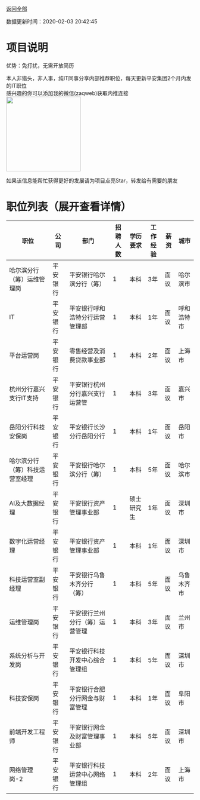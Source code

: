 [返回全部](https://github.com/zaqweb/PA-IT-JOBS/)

数据更新时间：2020-02-03 20:42:45
# 项目说明

优势：免打扰，无需开放简历

本人非猎头，非人事，纯IT同事分享内部推荐职位，每天更新平安集团2个月内发的IT职位  
感兴趣的你可以添加我的微信(zaqweb)获取内推连接  
<img src="https://github.com/zaqweb/PA-IT-JOBS/blob/master/WechatICode.jpeg"  height="200" width="200">

如果该信息能帮忙获得更好的发展请为项目点亮Star，转发给有需要的朋友
# 职位列表（展开查看详情）

|职位|公司|部门|招聘人数|学历要求|工作经验|薪资|城市|
|---|---|---|---|---|---|---|---|
|哈尔滨分行（筹）运维管理岗|平安银行|平安银行哈尔滨分行（筹）|1|本科|3年|面议|哈尔滨市|
|IT|平安银行|平安银行呼和浩特分行运营管理部|1|本科|1年|面议|呼和浩特市|
|平台运营岗|平安银行|零售经营及消费贷款事业部|1|本科|2年|面议|上海市|
|杭州分行嘉兴支行IT支持|平安银行|平安银行杭州分行嘉兴支行运营管|1|本科|3年|面议|嘉兴市|
|岳阳分行科技安保岗|平安银行|平安银行长沙分行岳阳分行|1|本科|1年|面议|岳阳市|
|哈尔滨分行（筹）科技运营室经理|平安银行|平安银行哈尔滨分行（筹）|1|本科|5年|面议|哈尔滨市|
|AI及大数据经理|平安银行|平安银行资产管理事业部|1|硕士研究生|1年|面议|深圳市|
|数字化运营经理|平安银行|平安银行资产管理事业部|1|本科|1年|面议|深圳市|
|科技运营室副经理|平安银行|平安银行乌鲁木齐分行（筹）|1|本科|5年|面议|乌鲁木齐市|
|运维管理岗|平安银行|平安银行兰州分行（筹）运营管理|1|本科|3年|面议|兰州市|
|系统分析与开发岗|平安银行|平安银行科技开发中心综合管理组|1|本科|5年|面议|深圳市|
|科技安保岗|平安银行|平安银行合肥分行网金与财富管理|1|本科|1年|面议|阜阳市|
|前端开发工程师|平安银行|平安银行网金及财富管理事业部|1|本科|5年|面议|深圳市|
|网络管理岗-2|平安银行|平安银行科技运营中心网络管理组|1|本科|2年|面议|上海市|




